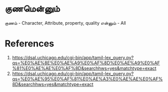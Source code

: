 # குணமென்னும்

குணம் - Character, Attribute, property, quality
என்னும் - All
# References
1. https://dsal.uchicago.edu/cgi-bin/app/tamil-lex_query.py?qs=%E0%AE%8E%E0%AE%A9%E0%AF%8D%E0%AE%A9%E0%AF%81%E0%AE%AE%E0%AF%8D&searchhws=yes&matchtype=exact
2. https://dsal.uchicago.edu/cgi-bin/app/tamil-lex_query.py?qs=%E0%AE%95%E0%AF%81%E0%AE%A3%E0%AE%AE%E0%AF%8D&searchhws=yes&matchtype=exact
